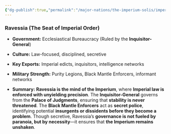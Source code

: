 ```yaml
---
{"dg-publish":true,"permalink":"/major-nations/the-imperium-solis/imperial-provinces/ravessia/"}
---
```


### **Ravessia (The Seat of Imperial Order)**

- **Government:** Ecclesiastical Bureaucracy (Ruled by the **Inquisitor-General**)
	
- **Culture:** Law-focused, disciplined, secretive
	
- **Key Exports:** Imperial edicts, inquisitors, intelligence networks
	
- **Military Strength:** Purity Legions, Black Mantle Enforcers, informant networks
	
- **Summary:** **Ravessia is the mind of the Imperium**, where **Imperial law is enforced with unyielding precision**. The **Inquisitor-General** governs from the **Palace of Judgments**, ensuring that **stability is never threatened**. The **Black Mantle Enforcers** act as **secret police**, identifying potential **insurgents or dissidents before they become a problem**. Though secretive, Ravessia’s **governance is not fueled by paranoia, but by necessity**—it ensures that **the Imperium remains unshaken**.
